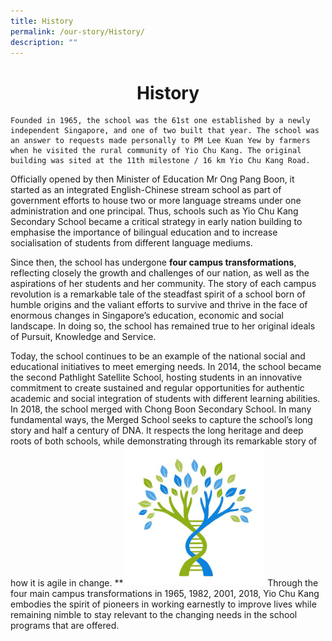 ```yaml
---
title: History
permalink: /our-story/History/
description: ""
---
```

# <center>History
	
	Founded in 1965, the school was the 61st one established by a newly independent Singapore, and one of two built that year. The school was an answer to requests made personally to PM Lee Kuan Yew by farmers when he visited the rural community of Yio Chu Kang. The original building was sited at the 11th milestone / 16 km Yio Chu Kang Road.  
  
Officially opened by then Minister of Education Mr Ong Pang Boon, it started as an integrated English-Chinese stream school as part of government efforts to house two or more language streams under one administration and one principal. Thus, schools such as Yio Chu Kang Secondary School became a critical strategy in early nation building to emphasise the importance of bilingual education and to increase socialisation of students from different language mediums.  
  
Since then, the school has undergone **four campus transformations**, reflecting closely the growth and challenges of our nation, as well as the aspirations of her students and her community. The story of each campus revolution is a remarkable tale of the steadfast spirit of a school born of humble origins and the valiant efforts to survive and thrive in the face of enormous changes in Singapore’s education, economic and social landscape. In doing so, the school has remained true to her original ideals of Pursuit, Knowledge and Service.    
  
Today, the school continues to be an example of the national social and educational initiatives to meet emerging needs. In 2014, the school became the second Pathlight Satellite School, hosting students in an innovative commitment to create sustained and regular opportunities for authentic academic and social integration of students with different learning abilities. In 2018, the school merged with Chong Boon Secondary School. In many fundamental ways, the Merged School seeks to capture the school’s long story and half a century of DNA. It respects the long heritage and deep roots of both schools, while demonstrating through its remarkable story of how it is agile in change.
**<img style="width:45%" src="/images/YCK%20PIC.jpg">
Through the four main campus transformations in 1965, 1982, 2001, 2018, Yio Chu Kang embodies the spirit of pioneers in working earnestly to improve lives while remaining nimble to stay relevant to the changing needs in the school programs that are offered.
	
	
